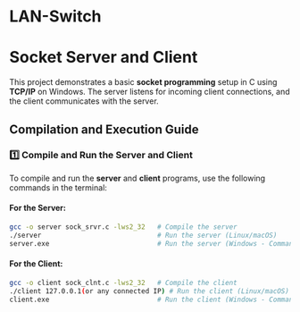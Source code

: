 # LAN-Switch

# Socket Server and Client

This project demonstrates a basic **socket programming** setup in C using **TCP/IP** on Windows. The server listens for incoming client connections, and the client communicates with the server.

## Compilation and Execution Guide

### 1️⃣ Compile and Run the Server and Client

To compile and run the **server** and **client** programs, use the following commands in the terminal:

#### **For the Server:**

```bash
gcc -o server sock_srvr.c -lws2_32   # Compile the server
./server                             # Run the server (Linux/macOS)
server.exe                           # Run the server (Windows - Command Prompt)
```
#### **For the Client:**

```bash
gcc -o client sock_clnt.c -lws2_32   # Compile the client
./client 127.0.0.1(or any connected IP) # Run the client (Linux/macOS)
client.exe                           # Run the client (Windows - Command Prompt)
```
